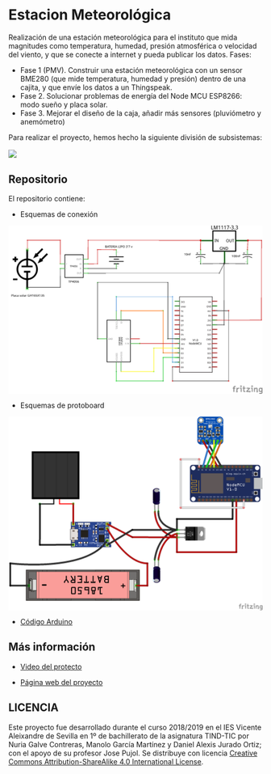 # Estacion Meteorológica
Realización de una estación meteorológica para el instituto que mida magnitudes como temperatura, humedad, presión atmosférica o velocidad del viento, y que se conecte a internet y pueda publicar los datos. Fases: 
- Fase 1 (PMV). Construir una estación meteorológica con un sensor BME280 (que mide temperatura, humedad y presión) dentro de una cajita, y que envíe los datos a un Thingspeak.
- Fase 2. Solucionar problemas de energía del Node MCU ESP8266: modo sueño y placa solar.
- Fase 3. Mejorar el diseño de la caja, añadir más sensores (pluviómetro y anemómetro)

Para realizar el proyecto, hemos hecho la siguiente división de subsistemas:

<img src="división de subsistemas.png" width="600" align="center">



## Repositorio
El repositorio contiene:
- Esquemas de conexión
<img src="proyecto final_esquema.png" width="600" align="center">


- Esquemas de protoboard
<img src="proyecto final.png" width="600" align="center">


- [Código Arduino](https://github.com/pepeesp8266/EstacionMeteorologica/blob/master/EstacionMeteorologica.ino)



## Más información
- [Video del protecto](https://www.youtube.com/watch?v=KQAulrZM5ks)

- [Página web del proyecto](https://sites.google.com/iesvaleix.com/estacion-meteorologica-v-aleix/)



## LICENCIA
Este proyecto fue desarrollado durante el curso 2018/2019 en el IES Vicente Aleixandre de Sevilla en 1º de bachillerato de la asignatura TIND-TIC por Nuria Galve Contreras, Manolo García Martínez y Daniel Alexis Jurado Ortiz; con el apoyo de su profesor Jose Pujol. Se distribuye con licencia [Creative Commons Attribution-ShareAlike 4.0 International License](http://creativecommons.org/licenses/by-sa/4.0/).
